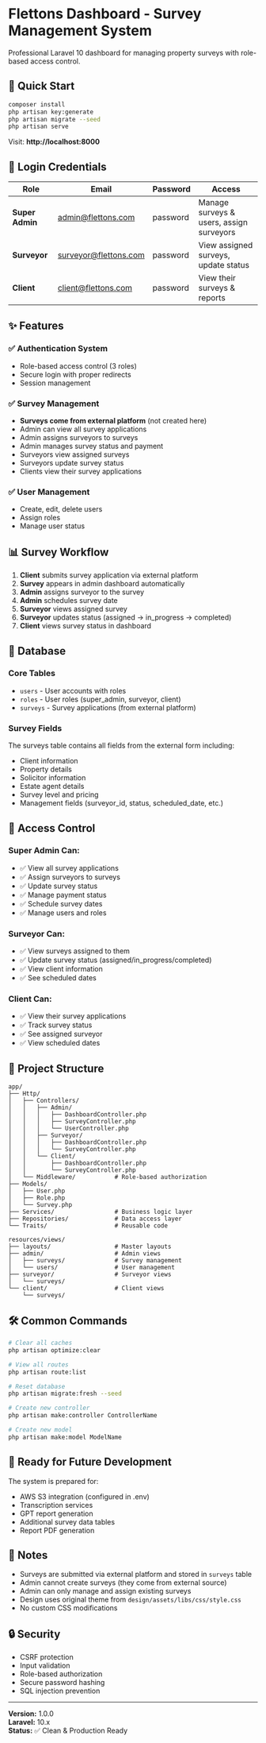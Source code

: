 # Flettons Dashboard - Survey Management System

Professional Laravel 10 dashboard for managing property surveys with role-based access control.

## 🚀 Quick Start

```bash
composer install
php artisan key:generate
php artisan migrate --seed
php artisan serve
```

Visit: **http://localhost:8000**

## 🔐 Login Credentials

| Role | Email | Password | Access |
|------|-------|----------|--------|
| **Super Admin** | admin@flettons.com | password | Manage surveys & users, assign surveyors |
| **Surveyor** | surveyor@flettons.com | password | View assigned surveys, update status |
| **Client** | client@flettons.com | password | View their surveys & reports |

## ✨ Features

### ✅ Authentication System
- Role-based access control (3 roles)
- Secure login with proper redirects
- Session management

### ✅ Survey Management
- **Surveys come from external platform** (not created here)
- Admin can view all survey applications
- Admin assigns surveyors to surveys
- Admin manages survey status and payment
- Surveyors view assigned surveys
- Surveyors update survey status
- Clients view their survey applications

### ✅ User Management
- Create, edit, delete users
- Assign roles
- Manage user status

## 📊 Survey Workflow

1. **Client** submits survey application via external platform
2. **Survey** appears in admin dashboard automatically
3. **Admin** assigns surveyor to the survey
4. **Admin** schedules survey date
5. **Surveyor** views assigned survey
6. **Surveyor** updates status (assigned → in_progress → completed)
7. **Client** views survey status in dashboard

## 📁 Database

### Core Tables
- `users` - User accounts with roles
- `roles` - User roles (super_admin, surveyor, client)
- `surveys` - Survey applications (from external platform)

### Survey Fields
The surveys table contains all fields from the external form including:
- Client information
- Property details
- Solicitor information
- Estate agent details
- Survey level and pricing
- Management fields (surveyor_id, status, scheduled_date, etc.)

## 🎯 Access Control

### Super Admin Can:
- ✅ View all survey applications
- ✅ Assign surveyors to surveys
- ✅ Update survey status
- ✅ Manage payment status
- ✅ Schedule survey dates
- ✅ Manage users and roles

### Surveyor Can:
- ✅ View surveys assigned to them
- ✅ Update survey status (assigned/in_progress/completed)
- ✅ View client information
- ✅ See scheduled dates

### Client Can:
- ✅ View their survey applications
- ✅ Track survey status
- ✅ See assigned surveyor
- ✅ View scheduled dates

## 📂 Project Structure

```
app/
├── Http/
│   ├── Controllers/
│   │   ├── Admin/
│   │   │   ├── DashboardController.php
│   │   │   ├── SurveyController.php
│   │   │   └── UserController.php
│   │   ├── Surveyor/
│   │   │   ├── DashboardController.php
│   │   │   └── SurveyController.php
│   │   └── Client/
│   │       ├── DashboardController.php
│   │       └── SurveyController.php
│   └── Middleware/           # Role-based authorization
├── Models/
│   ├── User.php
│   ├── Role.php
│   └── Survey.php
├── Services/                 # Business logic layer
├── Repositories/             # Data access layer
└── Traits/                   # Reusable code

resources/views/
├── layouts/                  # Master layouts
├── admin/                    # Admin views
│   ├── surveys/              # Survey management
│   └── users/                # User management
├── surveyor/                 # Surveyor views
│   └── surveys/
└── client/                   # Client views
    └── surveys/
```

## 🛠️ Common Commands

```bash
# Clear all caches
php artisan optimize:clear

# View all routes
php artisan route:list

# Reset database
php artisan migrate:fresh --seed

# Create new controller
php artisan make:controller ControllerName

# Create new model
php artisan make:model ModelName
```

## 🔮 Ready for Future Development

The system is prepared for:
- AWS S3 integration (configured in .env)
- Transcription services
- GPT report generation
- Additional survey data tables
- Report PDF generation

## 📝 Notes

- Surveys are submitted via external platform and stored in `surveys` table
- Admin cannot create surveys (they come from external source)
- Admin can only manage and assign existing surveys
- Design uses original theme from `design/assets/libs/css/style.css`
- No custom CSS modifications

## 🔒 Security

- CSRF protection
- Input validation
- Role-based authorization
- Secure password hashing
- SQL injection prevention

---

**Version:** 1.0.0  
**Laravel:** 10.x  
**Status:** ✅ Clean & Production Ready
